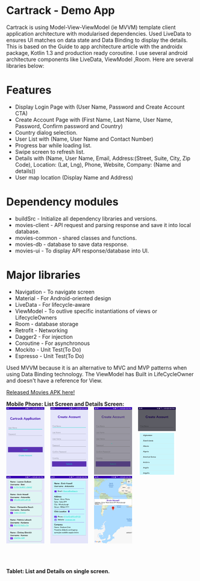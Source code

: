# Cartrack - Demo App

Cartrack is using Model-View-ViewModel (ie MVVM) template client application architecture with modularised dependencies. Used LiveData to ensures UI matches on data state and Data Binding to display the details.
This is based on the Guide to app architecture article with the androidx package, Kotlin 1.3 and production ready coroutine. I use several android architecture components like LiveData, ViewModel ,Room. Here are several libraries below:

# Features
 * Display Login Page with (User Name, Password and Create Account CTA)
 * Create Account Page with (First Name, Last Name, User Name, Password, Confirm password and Country)
 * Country dialog selection.
 * User List with (Name, User Name and Contact Number)
 * Progress bar while loading list.
 * Swipe screen to refresh list.
 * Details with (Name, User Name, Email, Address:(Street, Suite, City, Zip Code), Location: (Lat, Lng), Phone, Website, Company: (Name and details))
 * User map location (Display Name and Address)
 
# Dependency modules
 * buildSrc - Initialize all dependency libraries and versions.
 * movies-client - API request and parsing response and save it into local database.
 * movies-common - shared classes and functions.
 * movies-db - database to save data response.
 * movies-ui - To display API response/database into UI.


# Major libraries
 * Navigation - To navigate screen
 * Material - For Android-oriented design
 * LiveData - For lifecycle-aware
 * ViewModel - To outlive specific instantiations of views or LifecycleOwners 
 * Room - database storage
 * Retrofit - Networking
 * Dagger2 - For injection
 * Coroutine - For asynchronous
 * Mockito - Unit Test(To Do)
 * Espresso - Unit Test(To Do)
 
 Used MVVM because it is an alternative to MVC and MVP patterns when using Data Binding technology. The ViewModel has Built in LifeCycleOwner and doesn't have a reference for View.
 
 [Released Movies APK here!](https://drive.google.com/file/d/16ETR09wJCFJnqjUCUG0lwll4iF3X43an/view?usp=sharing)
 
 <b>Mobile Phone: List Screen and Details Screen:</b><br />
 <img src="https://github.com/eduardodelito/Cartrack/blob/master/screenshot/Screenshot_20200730-160451_Cartrack.jpg" width="20%" />
 &nbsp;&nbsp;
 <img src="https://github.com/eduardodelito/Cartrack/blob/master/screenshot/Screenshot_20200730-160501_Cartrack.jpg" width="20%" />
 &nbsp;&nbsp;
 <img src="https://github.com/eduardodelito/Cartrack/blob/master/screenshot/Screenshot_20200730-160525_Cartrack.jpg" width="20%" />
 &nbsp;&nbsp;
 <img src="https://github.com/eduardodelito/Cartrack/blob/master/screenshot/Screenshot_20200730-160535_Cartrack.jpg" width="20%" />
 &nbsp;&nbsp;
 <img src="https://github.com/eduardodelito/Cartrack/blob/master/screenshot/Screenshot_20200730-160558_Cartrack.jpg" width="20%" />
 &nbsp;&nbsp;
 <img src="https://github.com/eduardodelito/Cartrack/blob/master/screenshot/Screenshot_20200730-160606_Cartrack.jpg" width="20%" />
 &nbsp;&nbsp;
 <img src="https://github.com/eduardodelito/Cartrack/blob/master/screenshot/Screenshot_20200730-160620_Cartrack.jpg" width="20%" />
  
 <br /><br />
 
 <b>Tablet: List and Details on single screen.</b><br />

 <br /><br />
 
 



